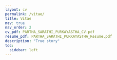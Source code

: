```yaml
---
layout: cv
permalink: /vitae/
title: Vitae
nav: true
nav_order: 2
cv_pdf: PARTHA_SARATHI_PURKAYASTHA_CV.pdf
resume_pdf: PARTHA_SARATHI_PURKAYASTHA_Resume.pdf
description: "True story"
toc:
  sidebar: left
---
```

